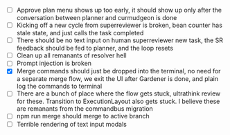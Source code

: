 + [ ] Approve plan menu shows up too early, it should show up only after the conversation between planner and curmudgeon is done
+ [ ] Kicking off a new cycle from superreviewer is broken, bean counter has stale state, and just calls the task completed
+ [ ] There should be no text input on human superreviewer new task, the SR feedback should be fed to planner, and the loop resets
+ [ ] Clean up all remanants of resolver hell
+ [ ] Prompt injection is broken
+ [x] Merge commands should just be dropped into the terminal, no need for a separate merge flow, we exit the UI after Gardener is done, and plain log the commands to terminal
+ [ ] There are a bunch of place where the flow gets stuck, ultrathink review for these. Transition to ExecutionLayout also gets stuck. I believe these are remanants from the commandbus migration
+ [ ] npm run merge should merge to active branch
+ [ ] Terrible rendering of text input modals
